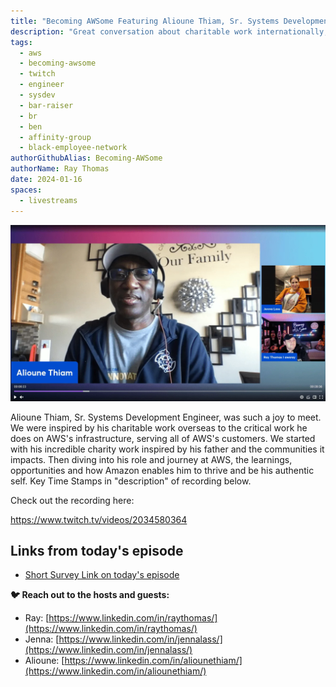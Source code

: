 ```yaml
---
title: "Becoming AWSome Featuring Alioune Thiam, Sr. Systems Development Engineer & Bar Raiser"
description: "Great conversation about charitable work internationally, internal learnings and work impacting external customers, Black Employee Network and inspiration to continue helping others!"
tags:
  - aws
  - becoming-awsome
  - twitch
  - engineer
  - sysdev
  - bar-raiser
  - br
  - ben
  - affinity-group
  - black-employee-network
authorGithubAlias: Becoming-AWSome
authorName: Ray Thomas 
date: 2024-01-16
spaces:
  - livestreams
---
```

![Screenshot](images/alioune-webp.webp)

Alioune Thiam, Sr. Systems Development Engineer, was such a joy to meet. We were inspired by his charitable work overseas to the critical work he does on AWS's infrastructure, serving all of AWS's customers. We started with his incredible charity work inspired by his father and the communities it impacts. Then diving into his role and journey at AWS, the learnings, opportunities and how Amazon enables him to thrive and be his authentic self. Key Time Stamps in "description" of recording below. 

Check out the recording here:

https://www.twitch.tv/videos/2034580364 

## Links from today's episode

- [Short Survey Link on today's episode](https://pulse.aws/survey/6PQDXEFG)

**🐦 Reach out to the hosts and guests:**

- Ray: [https://www.linkedin.com/in/raythomas/](https://www.linkedin.com/in/raythomas/)
- Jenna: [https://www.linkedin.com/in/jennalass/](https://www.linkedin.com/in/jennalass/)
- Alioune: [https://www.linkedin.com/in/aliounethiam/](https://www.linkedin.com/in/aliounethiam/)
